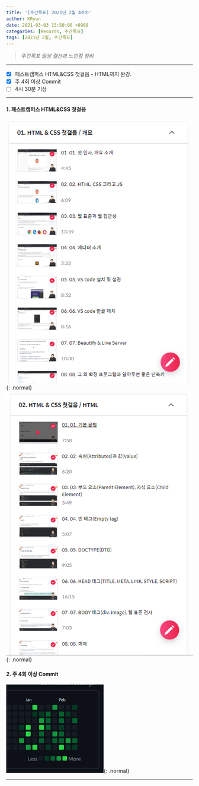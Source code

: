 ```yaml
---
title: '[주간목표] 2021년 2월 4주차'
author: KRyun
date: 2021-03-03 15:50:00 +0900
categories: [Records, 주간목표]
tags: [2021년 2월, 주간목표]
---
```


> _주간목표 달성 결산과 느낀점 정리_

---

- [X] 패스트캠퍼스 HTML&CSS 첫걸음 - HTML까지 완강.
- [X] 주 4회 이상 Commit
- [ ] 4시 30분 기상

---

#### __1. 패스트캠퍼스 HTML&CSS 첫걸음__

![FastCampus-1](/assets/img/post/202102/202102_4주차_패스트캠퍼스.png){: .normal}
![FastCampus-2](/assets/img/post/202102/202102_4주차_패스트캠퍼스2.png){: .normal}


#### __2. 주 4회 이상 Commit__

![Github commit](/assets/img/post/202102/202102_4주차_Git.png){:  .normal}

---
